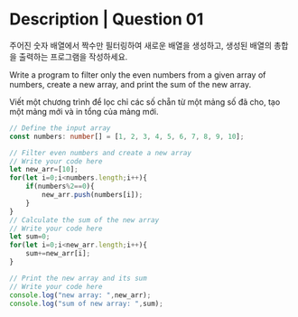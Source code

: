 # Description | Question 01

주어진 숫자 배열에서 짝수만 필터링하여 새로운 배열을 생성하고, 생성된 배열의 총합을 출력하는 프로그램을 작성하세요.

Write a program to filter only the even numbers from a given array of numbers, create a new array, and print the sum of the new array.

Viết một chương trình để lọc chỉ các số chẵn từ một mảng số đã cho, tạo một mảng mới và in tổng của mảng mới.


```typescript
// Define the input array
const numbers: number[] = [1, 2, 3, 4, 5, 6, 7, 8, 9, 10];

// Filter even numbers and create a new array
// Write your code here
let new_arr=[10];
for(let i=0;i<numbers.length;i++){
    if(numbers%2==0){
        new_arr.push(numbers[i]);
    }
}
// Calculate the sum of the new array
// Write your code here
let sum=0;
for(let i=0;i<new_arr.length;i++){
    sum+=new_arr[i];
}

// Print the new array and its sum
// Write your code here
console.log("new array: ",new_arr);
console.log("sum of new array: ",sum);

```

